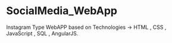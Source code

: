 # SocialMedia_WebApp
Instagram Type WebAPP based on Technologies -> HTML , CSS , JavaScript , SQL , AngularJS.
